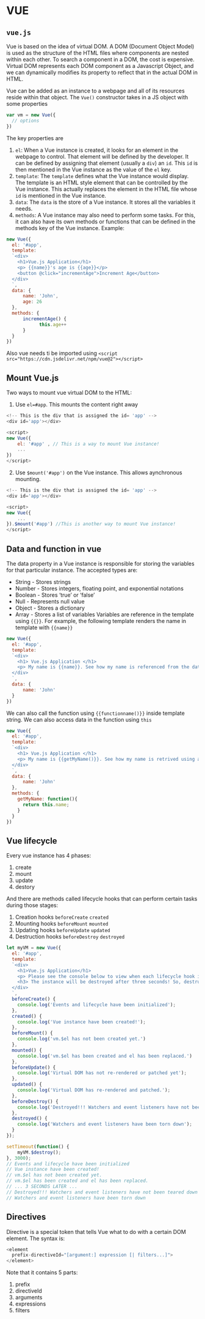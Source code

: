 # VUE
## `vue.js`
Vue is based on the idea of virtual DOM. A DOM (Document Object Model) is used as the structure of the HTML files where components are nested within each other. To search a component in a DOM, the cost is expensive. Virtual DOM represents each DOM component as a Javascript Object, and we can dynamically modifies its property to reflect that in the actual DOM in HTML.

Vue can be added as an instance to a webpage and all of its resources reside within that object. The `Vue()` constructor takes in a JS object with some properties
```javascript
var vm = new Vue({
  // options
})
```
The key properties are 
1. `el`: When a Vue instance is created, it looks for an element in the webpage to control. That element will be defined by the developer. It can be defined by assigning that element (usually a `div`) an `id`. This `id` is then mentioned in the Vue instance as the value of the `el` key.
2. `template`: The `template` defines what the Vue instance would display. The template is an HTML style element that can be controlled by the Vue instance. This actually replaces the element in the HTML file whose `id` is mentioned in the Vue instance.
3. `data`: The `data` is the store of a Vue instance. It stores all the variables it needs.
4. `methods`: A Vue instance may also need to perform some tasks. For this, it can also have its own methods or functions that can be defined in the methods key of the Vue instance.
Example:
```javascript
new Vue({
  el: '#app',
  template:
  `<div>
    <h1>Vue.js Application</h1>
    <p> {{name}}'s age is {{age}}</p>
    <button @click="incrementAge">Increment Age</button>
  </div>
  `,
  data: {
      name: 'John',
      age: 26
  },
  methods: {
      incrementAge() {
            this.age++
      }
  }
})
```
Also vue needs ti be imported using `<script src="https://cdn.jsdelivr.net/npm/vue@2"></script>`

## Mount Vue.js
Two ways to mount vue virtual DOM to the HTML:
1. Use `el=#app`. This mounts the content right away
```javascript
<!-- This is the div that is assigned the id= 'app' -->
<div id='app'></div>

<script>
new Vue({
    el: '#app' , // This is a way to mount Vue instance!
    ...
})
</script>
```
2. Use `$mount('#app')` on the Vue instance. This allows aynchronous mounting.
```javascript
<!-- This is the div that is assigned the id= 'app' -->
<div id='app'></div>

<script>
new Vue({
    ...
}).$mount('#app') //This is another way to mount Vue instance!
</script>
```

## Data and function in vue
The data property in a Vue instance is responsible for storing the variables for that particular instance. The accepted types are:
* String - Stores strings
* Number - Stores integers, floating point, and exponential notations
* Boolean - Stores ‘true’ or ‘false’
* Null - Represents null value
* Object - Stores a dictionary
* Array - Stores a list of variables
Variables are reference in the template using `{{}}`. For example, the following template renders the name in template with `{{name}}`
```javascript
new Vue({
  el: '#app',
  template:
  `<div>
    <h1> Vue.js Application </h1>
    <p> My name is {{name}}. See how my name is referenced from the data!</p>
  </div>
  `,
  data: {
      name: 'John'
  }
})
```

We can also call the function using `{{functionname()}}` inside template string. We can also access data in the function using `this`
```javascript
new Vue({
  el: '#app',
  template:
  `<div>
    <h1> Vue.js Application </h1>
    <p> My name is {{getMyName()}}. See how my name is retrived using a function!</p>
  </div>
  `,
  data: {
      name: 'John'
  },
  methods: {
    getMyName: function(){
      return this.name;
    }
  }
})
```

## Vue lifecycle
Every vue instance has 4 phases: 
1. create
2. mount
3. update
4. destory

And there are methods called lifecycle hooks that can perform certain tasks during those stages:
1. Creation hooks
`beforeCreate`
`created`
2. Mounting hooks
`beforeMount`
`mounted`
3. Updating hooks
`beforeUpdate`
`updated`
4. Destruction hooks
`beforeDestroy`
`destroyed`

```javascript
let myVM = new Vue({
  el: '#app',
  template:
  `<div>
    <h1>Vue.js Application</h1>
    <p> Please see the console below to view when each lifecycle hook is executed!</p>
    <h3> The instance will be destroyed after three seconds! So, destruction hooks will run later. </h3>
  </div>
  `,
  beforeCreate() {
    console.log('Events and lifecycle have been initialized');
  },
  created() {
    console.log('Vue instance have been created!');
  },
  beforeMount() {
    console.log('vm.$el has not been created yet.')
  },
  mounted() {
    console.log('vm.$el has been created and el has been replaced.')
  },
  beforeUpdate() {
    console.log('Virtual DOM has not re-rendered or patched yet');
  },
  updated() {
    console.log('Virtual DOM has re-rendered and patched.');
  },
  beforeDestroy() {
    console.log('Destroyed!!! Watchers and event listeners have not been teared down yet.');
  },
  destroyed() {
    console.log('Watchers and event listeners have been torn down');
  }
});

setTimeout(function() {
	myVM.$destroy();
}, 3000);
// Events and lifecycle have been initialized
// Vue instance have been created!
// vm.$el has not been created yet.
// vm.$el has been created and el has been replaced. 
// ... 3 SECONDS LATER ...
// Destroyed!!! Watchers and event listeners have not been teared down yet.
// Watchers and event listeners have been torn down
```

## Directives
Directive is a special token that tells Vue what to do with a certain DOM element. The syntax is:
```javascript
<element
  prefix-directiveId="[argument:] expression [| filters...]">
</element>
```
Note that it contains 5 parts:
1. prefix
2. directiveId
3. arguments
4. expressions
5. filters


